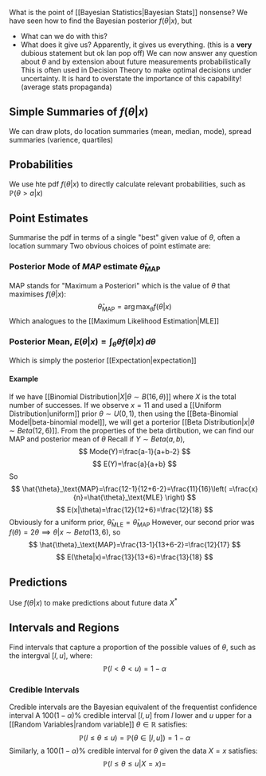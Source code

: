 What is the point of [[Bayesian Statistics|Bayesian Stats]] nonsense?
We have seen how to find the Bayesian posterior $f(\theta|x)$, but
- What can we do with this? 
- What does it give us?
Apparently, it gives us everything. (this is a **very** dubious statement but ok Ian pop off)
We can now answer any question about $\theta$ and by extension about future measurements probabilistically
This is often used in Decision Theory to make optimal decisions under uncertainty. It is hard to overstate the importance of this capability! (average stats propaganda)
## Simple Summaries of $f(\theta|x)$
We can draw plots, do location summaries (mean, median, mode), spread summaries (varience, quartiles)
## Probabilities
We use hte pdf $f(\theta|x)$ to directly calculate relevant probabilities, such as $\mathbb{P}(\theta>a|x)$
## Point Estimates
Summarise the pdf in terms of a single "best" given value of $\theta$, often a location summary
Two obvious choices of point estimate are:
### Posterior Mode of $MAP$ estimate $\hat{\theta}_\text{MAP}$
MAP stands for "Maximum a Posteriori" which is the value of $\theta$ that maximises $f(\theta|x)$:
$$
\hat{\theta}_\text{MAP}=\arg\max_{\theta}f(\theta|x) 
$$
Which analogues to the [[Maximum Likelihood Estimation|MLE]] 
### Posterior Mean, $E(\theta|x)=\int _{\theta}\theta f(\theta|x) \, d\theta$
Which is simply the posterior [[Expectation|expectation]]
#### Example
If we have [[Binomial Distribution|$X|\theta \sim B(16,\theta)$]] where $X$ is the total number of successes. If we observe $x=11$ and used a [[Uniform Distribution|uniform]] prior $\theta \sim U(0,1)$, then using the [[Beta-Binomial Model|beta-binomial model]], we will get a porterior [[Beta Distribution|$x|\theta \sim Beta(12,6)$]]. From the properties of the beta dirtibution, we can find our MAP and posterior mean of $\theta$
Recall if $Y\sim Be ta(a,b)$,
$$
Mode(Y)=\frac{a-1}{a+b-2}
$$
$$
 E(Y)=\frac{a}{a+b}
$$
So
$$
\hat{\theta}_\text{MAP}=\frac{12-1}{12+6-2}=\frac{11}{16}\left( =\frac{x}{n}=\hat{\theta}_\text{MLE}  \right) 
$$
$$
E(x|\theta)=\frac{12}{12+6}=\frac{12}{18}
$$
Obviously for a uniform prior, $\hat{\theta}_\text{MLE}=\hat{\theta}_\text{MAP}$
However, our second prior was $f(\theta)=2\theta\implies\theta|x\sim Be ta(13,6)$, so
$$
\hat{\theta}_\text{MAP}=\frac{13-1}{13+6-2}=\frac{12}{17}
$$
$$
 E(\theta|x)=\frac{13}{13+6}=\frac{13}{18} 
$$
## Predictions
Use $f(\theta|x)$ to make predictions about future data $X^{*}$

## Intervals and Regions
Find intervals that capture a proportion of the possible values of $\theta$, such as the intergval $[l,u]$, where:
$$
\mathbb{P}(l<\theta<u)=1-\alpha
$$
### Credible Intervals
Credible intervals are the Bayesian equivalent of the frequentist confidence interval
A $100(1-\alpha)\%$ credible interval $[l,u]$ from $l$ lower and $u$ upper for a [[Random Variables|random variable]] $\theta \in\mathbb{R}$ satisfies:
$$
\mathbb{P}(l\leq\theta \leq u)=\mathbb{P}(\theta \in [l,u])=1-\alpha
$$
Similarly, a $100(1-\alpha)\%$ credible interval for $\theta$ given the data $X=x$ satisfies:
$$
\mathbb{P}(l\leq\theta \leq u|X=x)=
$$